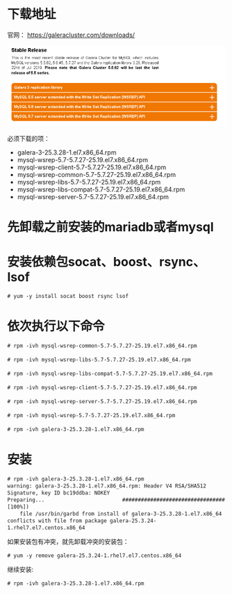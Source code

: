# 下载地址
官网： https://galeracluster.com/downloads/

![](images/galera-cluster-1.png)

必须下载的项：
- galera-3-25.3.28-1.el7.x86_64.rpm
- mysql-wsrep-5.7-5.7.27-25.19.el7.x86_64.rpm
- mysql-wsrep-client-5.7-5.7.27-25.19.el7.x86_64.rpm
- mysql-wsrep-common-5.7-5.7.27-25.19.el7.x86_64.rpm
- mysql-wsrep-libs-5.7-5.7.27-25.19.el7.x86_64.rpm
- mysql-wsrep-libs-compat-5.7-5.7.27-25.19.el7.x86_64.rpm
- mysql-wsrep-server-5.7-5.7.27-25.19.el7.x86_64.rpm

# 先卸载之前安装的mariadb或者mysql

# 安装依赖包socat、boost、rsync、lsof
```
# yum -y install socat boost rsync lsof
```

# 依次执行以下命令
```
# rpm -ivh mysql-wsrep-common-5.7-5.7.27-25.19.el7.x86_64.rpm

# rpm -ivh mysql-wsrep-libs-5.7-5.7.27-25.19.el7.x86_64.rpm

# rpm -ivh mysql-wsrep-libs-compat-5.7-5.7.27-25.19.el7.x86_64.rpm

# rpm -ivh mysql-wsrep-client-5.7-5.7.27-25.19.el7.x86_64.rpm

# rpm -ivh mysql-wsrep-server-5.7-5.7.27-25.19.el7.x86_64.rpm

# rpm -ivh mysql-wsrep-5.7-5.7.27-25.19.el7.x86_64.rpm

# rpm -ivh galera-3-25.3.28-1.el7.x86_64.rpm
```

# 安装
```
# rpm -ivh galera-3-25.3.28-1.el7.x86_64.rpm
warning: galera-3-25.3.28-1.el7.x86_64.rpm: Header V4 RSA/SHA512 Signature, key ID bc19ddba: NOKEY
Preparing...                         ################################# [100%])
	file /usr/bin/garbd from install of galera-3-25.3.28-1.el7.x86_64 conflicts with file from package galera-25.3.24-1.rhel7.el7.centos.x86_64
```

如果安装包有冲突，就先卸载冲突的安装包：
```
# yum -y remove galera-25.3.24-1.rhel7.el7.centos.x86_64
```

继续安装:
```
# rpm -ivh galera-3-25.3.28-1.el7.x86_64.rpm
```

